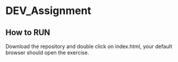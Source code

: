 # DEV_Assignment

## How to RUN
Download the repository and double click on index.html, your default browser should open the exercise.
